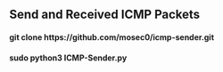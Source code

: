 ## Send and Received ICMP Packets
<h4>git clone https://github.com/mosec0/icmp-sender.git</h4>
<h4>sudo python3 ICMP-Sender.py</h4>
